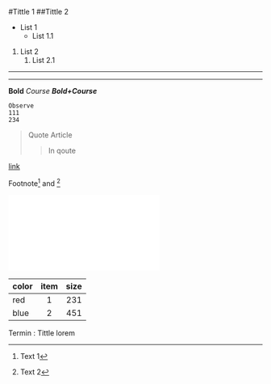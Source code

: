 #Tittle 1
##Tittle 2

* List 1
    * List 1.1

1. List 2
    1. List 2.1

___ 
***

__Bold__
_Course_
___Bold+Course___

```
Observe
111
234
```

> Quote 
    Article
>> In qoute

[link](https://youtube.com)

Footnote[^1] and [^2]
[^1]: Text 1
[^2]: Text 2

![img](/index.html)

color | item | size
:------|:------:|-----:
red | 1 | 231
blue | 2 | 451

Termin
: Tittle lorem 